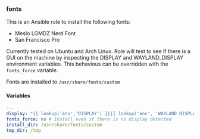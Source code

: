 ### fonts

This is an Ansible role to install the following fonts:

- Meslo LGMDZ Nerd Font
- San Francisco Pro

Currently tested on Ubuntu and Arch Linux. Role will test to see if there is a GUI on the machine by inspecting the DISPLAY and WAYLAND_DISPLAY environment variables. This behavious can be overridden with the `fonts_force` variable.

Fonts are installed to `/usr/share/fonts/custom`

#### Variables

```yaml
---
display: "{{ lookup('env','DISPLAY') }}{{ lookup('env', 'WAYLAND_DISPLAY') }}"
fonts_force: no # Install even if there is no display detected
install_dir: /usr/share/fonts/custom
tmp_dir: /tmp
```
